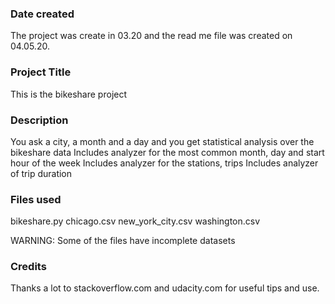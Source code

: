 ### Date created
The project was create in 03.20 and the read me file was created on 04.05.20.

### Project Title
This is the bikeshare project

### Description
You ask a city, a month and a day and you get statistical analysis over the bikeshare data
Includes analyzer for the most common month, day and start hour of the week
Includes analyzer for the stations, trips
Includes analyzer of trip duration

### Files used
bikeshare.py
chicago.csv
new_york_city.csv
washington.csv

WARNING: Some of the files have incomplete datasets

### Credits
Thanks a lot to stackoverflow.com and udacity.com for useful tips and use. 
